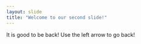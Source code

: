 ```yaml
---
layout: slide
title: "Welcome to our second slide!"
---
```

It is good to be back!
Use the left arrow to go back!

